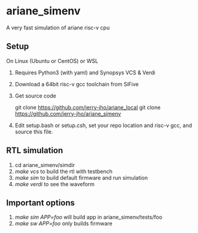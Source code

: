 # ariane_simenv
A very fast simulation of ariane risc-v cpu 

## Setup

On Linux (Ubuntu or CentOS) or WSL

1. Requires Python3 (with yaml) and Synopsys VCS & Verdi
2. Download a 64bit risc-v gcc toolchain from SiFive
3. Get source code

    git clone https://github.com/jerry-jho/ariane_local
    git clone https://github.com/jerry-jho/ariane_simenv
  
4. Edit setup.bash or setup.csh, set your repo location and risc-v gcc, and source this file.

## RTL simulation

1. cd ariane_simenv/simdir
2. *make vcs* to build the rtl with testbench
3. *make sim* to build default firmware and run simulation
4. *make verdi* to see the waveform

## Important options

1. *make sim APP=foo* will build app in ariane_simenv/tests/foo
2. *make sw APP=foo* only builds firmware
